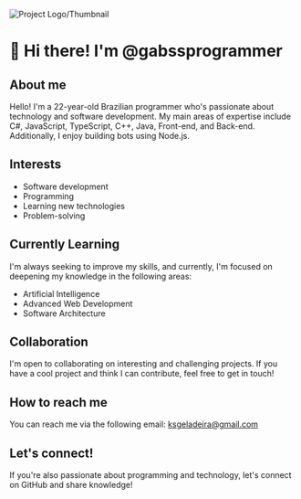 ![Project Logo/Thumbnail](https://images7.alphacoders.com/131/1310259.jpeg)
# 👋 Hi there! I'm @gabssprogrammer

## About me
Hello! I'm a 22-year-old Brazilian programmer who's passionate about technology and software development. My main areas of expertise include C#, JavaScript, TypeScript, C++, Java, Front-end, and Back-end. Additionally, I enjoy building bots using Node.js.

## Interests
- Software development
- Programming
- Learning new technologies
- Problem-solving

## Currently Learning
I'm always seeking to improve my skills, and currently, I'm focused on deepening my knowledge in the following areas:
- Artificial Intelligence
- Advanced Web Development
- Software Architecture

## Collaboration
I'm open to collaborating on interesting and challenging projects. If you have a cool project and think I can contribute, feel free to get in touch!

## How to reach me
You can reach me via the following email: ksgeladeira@gmail.com

## Let's connect!
If you're also passionate about programming and technology, let's connect on GitHub and share knowledge!



<!---
gabssprogrammer/gabssprogrammer is a ✨ special ✨ repository because its `README.md` (this file) appears on your GitHub profile.
You can click the Preview link to take a look at your changes.
--->
